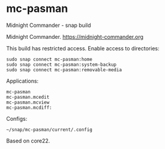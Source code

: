 # mc-pasman
Midnight Commander - snap build

  Midnight Commander. https://midnight-commander.org
  
  This build has restricted access.
  Enable access to directories:
  
    sudo snap connect mc-pasman:home  
    sudo snap connect mc-pasman:system-backup          
    sudo snap connect mc-pasman:removable-media 
    
  Applications:
  
    mc-pasman
    mc-pasman.mcedit
    mc-pasman.mcview
    mc-pasman.mcdiff:
  
  Configs:
  
    ~/snap/mc-pasman/current/.config
    
  Based on core22.
